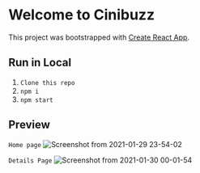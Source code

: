 

# Welcome to Cinibuzz

This project was bootstrapped with [Create React App](https://github.com/facebook/create-react-app).

## Run in Local

1. `Clone this repo`
2. `npm i`
3. `npm start`

## Preview
`Home page`
![Screenshot from 2021-01-29 23-54-02](https://user-images.githubusercontent.com/53392598/106313243-e6fa3480-628d-11eb-834d-2669b84dbc0e.png)

`Details Page`
![Screenshot from 2021-01-30 00-01-54](https://user-images.githubusercontent.com/53392598/106313550-6851c700-628e-11eb-9be7-0526a391d238.png)
